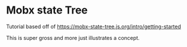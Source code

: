 # Mobx state Tree

Tutorial based off of https://mobx-state-tree.js.org/intro/getting-started

This is super gross and more just illustrates a concept.
